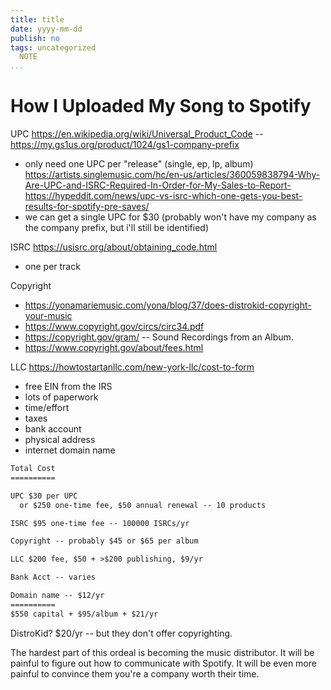 ```yaml
---
title: title
date: yyyy-mm-dd
publish: no
tags: uncategorized
  NOTE
...
```


# How I Uploaded My Song to Spotify

UPC <https://en.wikipedia.org/wiki/Universal_Product_Code> -- <https://my.gs1us.org/product/1024/gs1-company-prefix>

- only need one UPC per "release" (single, ep, lp, album) <https://artists.singlemusic.com/hc/en-us/articles/360059838794-Why-Are-UPC-and-ISRC-Required-In-Order-for-My-Sales-to-Report-> <https://hypeddit.com/news/upc-vs-isrc-which-one-gets-you-best-results-for-spotify-pre-saves/>
- we can get a single UPC for $30 (probably won't have my company as the company prefix, but i'll still be identified)

ISRC <https://usisrc.org/about/obtaining_code.html>

- one per track

Copyright

- <https://yonamariemusic.com/yona/blog/37/does-distrokid-copyright-your-music>
- <https://www.copyright.gov/circs/circ34.pdf>
- <https://copyright.gov/gram/> -- Sound Recordings from an Album.
- <https://www.copyright.gov/about/fees.html>

LLC <https://howtostartanllc.com/new-york-llc/cost-to-form>

- free EIN from the IRS
- lots of paperwork
- time/effort
- taxes
- bank account
- physical address
- internet domain name

```txt
Total Cost
==========

UPC $30 per UPC
  or $250 one-time fee, $50 annual renewal -- 10 products

ISRC $95 one-time fee -- 100000 ISRCs/yr

Copyright -- probably $45 or $65 per album

LLC $200 fee, $50 + >$200 publishing, $9/yr

Bank Acct -- varies

Domain name -- $12/yr
==========
$550 capital + $95/album + $21/yr
```

DistroKid? $20/yr -- but they don't offer copyrighting.

The hardest part of this ordeal is becoming the music distributor.
It will be painful to figure out how to communicate with Spotify.
It will be even more painful to convince them you're a company worth their time.
